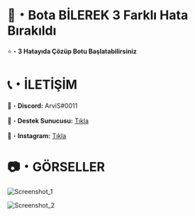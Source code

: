 # 🤖・Bota BİLEREK 3 Farklı Hata Bırakıldı
⭐・**3 Hatayıda Çözüp Botu Başlatabilirsiniz**
# 

# 📞・İLETİŞİM
💙・**Discord:** ArviS#0011

🔗・**Destek Sunucusu:** [Tıkla](https://discord.gg/3AfAFE5qYg)

💜・**Instagram:** [Tıkla](https://www.instagram.com/arvis_here/)
#

# 📷・GÖRSELLER
![Screenshot_1](https://user-images.githubusercontent.com/69751083/211621326-e5e11222-bda2-43e0-a77b-a0fcd0c34f9c.png)

![Screenshot_2](https://user-images.githubusercontent.com/69751083/211621336-c37a6a32-7085-4afc-b82d-74e360e77776.png)
